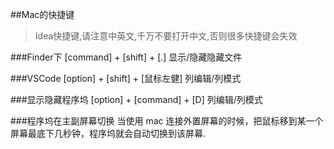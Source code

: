 ##Mac的快捷键
> Idea快捷键,请注意中英文,千万不要打开中文,否则很多快捷键会失效

###Finder下
[command] + [shift] + [.] 显示/隐藏隐藏文件

###VSCode
[option] + [shift] + [鼠标左健] 列编辑/列模式

###显示隐藏程序坞
[option] + [command] + [D] 列编辑/列模式

###程序坞在主副屏幕切换
当使用 mac 连接外置屏幕的时候，把鼠标移到某一个屏幕最底下几秒钟，程序坞就会自动切换到该屏幕.